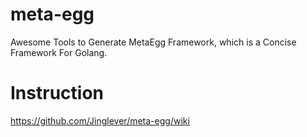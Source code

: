 # meta-egg
Awesome Tools to Generate MetaEgg Framework, which is a Concise Framework For Golang.

# Instruction
https://github.com/Jinglever/meta-egg/wiki
